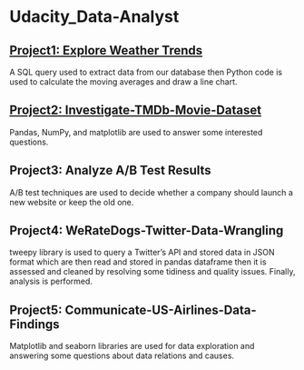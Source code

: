# Udacity_Data-Analyst

## [Project1: Explore Weather Trends](https://github.com/HashTR/Udacity_Data-Analyst/tree/main/Project1_Explore-Weather-Trends)
A SQL query used to extract data from our database then Python code is used to calculate the moving averages and draw a line chart.

## [Project2: Investigate-TMDb-Movie-Dataset](https://github.com/HashTR/Udacity_Data-Analyst/tree/main/Project2_Investigate-TMDb-movie-dataset)
Pandas, NumPy, and matplotlib are used to answer some interested questions.

## Project3: Analyze A/B Test Results
A/B test techniques are used to decide whether a company should launch a new website or keep the old one.

## Project4: WeRateDogs-Twitter-Data-Wrangling
tweepy library is used to query a Twitter’s API and stored data in JSON format which are then read and stored in pandas dataframe then it is assessed and cleaned by resolving some tidiness and quality issues. Finally, analysis is performed.

## Project5: Communicate-US-Airlines-Data-Findings
Matplotlib and seaborn libraries are used for data exploration and answering some questions about data relations and causes.
